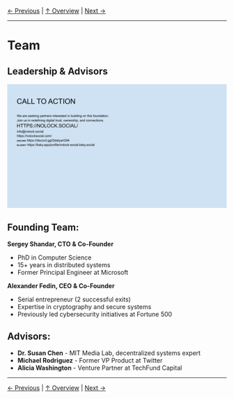 [← Previous](slide10.md) | [↑ Overview](../README.md) | [Next →](slide12.md)

---

# Team

## Leadership & Advisors

![Team](../images/slide20.png)


## Founding Team:

**Sergey Shandar, CTO & Co-Founder**
- PhD in Computer Science
- 15+ years in distributed systems
- Former Principal Engineer at Microsoft

**Alexander Fedin, CEO & Co-Founder**
- Serial entrepreneur (2 successful exits)
- Expertise in cryptography and secure systems
- Previously led cybersecurity initiatives at Fortune 500

## Advisors:
- **Dr. Susan Chen** - MIT Media Lab, decentralized systems expert
- **Michael Rodriguez** - Former VP Product at Twitter
- **Alicia Washington** - Venture Partner at TechFund Capital



---

[← Previous](slide10.md) | [↑ Overview](../README.md) | [Next →](slide12.md)


